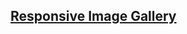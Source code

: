 ## [Responsive Image Gallery](https://github.com/vitejs/vite-plugin-react/blob/main/packages/plugin-react/README.md)
